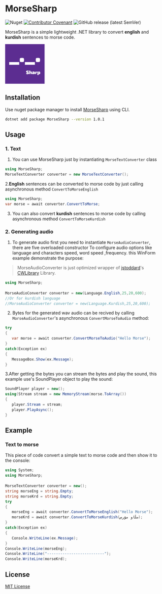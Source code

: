 # MorseSharp
![Nuget](https://img.shields.io/nuget/dt/MorseSharp?logo=nuget)
[![Contributor Covenant](https://img.shields.io/badge/Contributor%20Covenant-2.1-4baaaa.svg)](code_of_conduct.md)
![GitHub release (latest SemVer)](https://img.shields.io/github/v/release/p6laris/MorseSharp)


MorseSharp is a simple lightweight .NET library to convert **english** and **kurdish** sentences to morse code.

![alt text](https://github.com/p6laris/MorseSharp/blob/master/MorseSharp.png?raw=true)

## Installation
Use nuget package manager to install [MorseSharp](https://www.nuget.org/packages/MorseSharp) using CLI.
```bash
dotnet add package MorseSharp --version 1.0.1
```
## Usage
### 1. Text
1. You can use MorseSharp just by instantiating `MorseTextConverter` class

```C#
using MorseSharp;
MorseTextConverter converter = new MorseTextConverter();
```
2.__English__ sentences can be converted to morse code by just calling asynchronous method `ConvertToMorseEnglish`

```C#
using MorseSharp;
var morse = await converter.ConvertToMorse;
```
3. You can also convert __kurdish__ sentences to morse code by calling asynchronous method `ConvertToMorseKurdish`
### 2. Generating audio
1. To generate audio first you need to instantiate ``MorseAudioConverter``, there are five overloaded constructor
To configure audio options like language and characters speed, word speed ,frequency. this WinForm example demonstrate the purpose:
> MorseAudioConverter is just optimized wrapper of [jstoddard](https://github.com/jstoddard)'s [CWLibrary](https://github.com/jstoddard/CWLibrary) Library.
```C#
using MorseSharp;

MorseAudioConverter converter = new(Language.English,25,20,600);
//Or for kurdish language
//MorseAudioConverter converter = new(Language.Kurdish,25,20,600);

```
2. Bytes for the generated wav audio can be recived by calling ``MorseAudioConverter``'s asynchronous ``ConvertMorseToAudio`` method:
```C#
try
{
   var morse = await converter.ConvertMorseToAudio("Hello Morse");
}
catch(Exception ex)
{
   MessageBox.Show(ex.Message);
}
```
3.After getting the bytes you can stream the bytes and play the sound, this example use's SoundPlayer object to play the sound:
```C#
SoundPlayer player = new();
using(Stream stream = new MemoryStream(morse.ToArray())
{
   player.Stream = stream;
   player.PlayAsync();
}
```
## Example 
### Text to morse
This piece of code convert a simple text to morse code and then show it to the console:
```C#
using System;
using MorseSharp;

MorseTextConverter converter = new();
string morseEng = string.Empty;
string morseKrd = string.Empty;
try
{
   morseEng = await converter.ConvertToMorseEnglish("Hello Morse");
   morseKrd = await converter.ConvertToMorseKurdish(سڵاو مۆرس);
}
catch(Exception ex)
{
   Console.WriteLine(ex.Message);
}
Console.WriteLine(morseEng);
Console.WriteLine("--------------------------");
Console.WriteLine(morseKrd);
```

## License
[MIT License](LICENSE)
